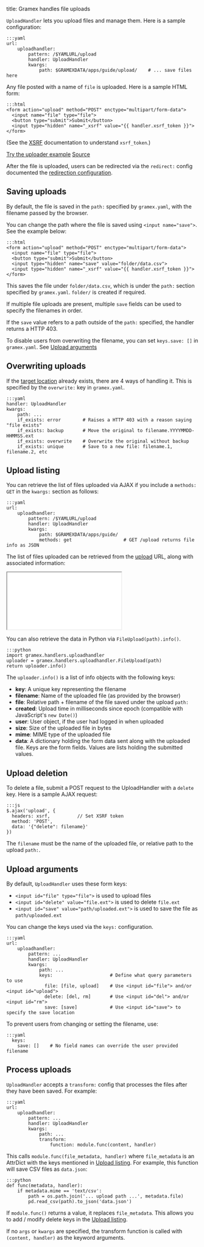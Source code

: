title: Gramex handles file uploads

`UploadHandler` lets you upload files and manage them. Here is a sample configuration:

    :::yaml
    url:
        uploadhandler:
            pattern: /$YAMLURL/upload
            handler: UploadHandler
            kwargs:
                path: $GRAMEXDATA/apps/guide/upload/    # ... save files here

Any file posted with a name of `file` is uploaded. Here is a sample HTML form:

    :::html
    <form action="upload" method="POST" enctype="multipart/form-data">
      <input name="file" type="file">
      <button type="submit">Submit</button>
      <input type="hidden" name="_xsrf" value="{{ handler.xsrf_token }}">
    </form>

(See the [XSRF](../filehandler/#xsrf) documentation to understand `xsrf_token`.)

<div class="example">
  <a class="example-demo" href="form">Try the uploader example</a>
  <a class="example-src" href="http://code.gramener.com/s.anand/gramex/tree/master/gramex/apps/guide/uploadhandler/form.html">Source</a>
</div>

After the file is uploaded, users can be redirected via the `redirect:` config
documented the [redirection configuration](../config/#redirection).

## Saving uploads

By default, the file is saved in the `path:` specified by `gramex.yaml`, with the
filename passed by the browser.

You can change the path where the file is saved using `<input name="save">`. See
the example below:

    :::html
    <form action="upload" method="POST" enctype="multipart/form-data">
      <input name="file" type="file">
      <button type="submit">Submit</button>
      <input type="hidden" name="save" value="folder/data.csv">
      <input type="hidden" name="_xsrf" value="{{ handler.xsrf_token }}">
    </form>

This saves the file under `folder/data.csv`, which is under the `path:` section
specified by `gramex.yaml`. `folder/` is created if required.

If multiple file uploads are present, multiple `save` fields can be used to
specify the filenames in order.

If the `save` value refers to a path outside of the `path:` specified, the
handler returns a HTTP 403.

To disable users from overwriting the filename, you can set `keys.save: []` in
`gramex.yaml`. See [Upload arguments](#upload-arguments)

## Overwriting uploads

If the [target location](#saving-uploads) already exists, there are 4 ways of
handling it. This is specified by the `overwrite:` key in `gramex.yaml`.

    :::yaml
    handler: UploadHandler
    kwargs:
        path: ...
        if_exists: error        # Raises a HTTP 403 with a reason saying "file exists"
        if_exists: backup       # Move the original to filename.YYYYMMDD-HHMMSS.ext
        if_exists: overwrite    # Overwrite the original without backup
        if_exists: unique       # Save to a new file: filename.1, filename.2, etc

## Upload listing

You can retrieve the list of files uploaded via AJAX if you include a `methods:
GET` in the `kwargs:` section as follows:

    :::yaml
    url:
        uploadhandler:
            pattern: /$YAMLURL/upload
            handler: UploadHandler
            kwargs:
                path: $GRAMEXDATA/apps/guide/
                methods: get                   # GET /upload returns file info as JSON

The list of files uploaded can be retrieved from the [upload](upload) URL, along
with associated information:

<iframe src="upload"></iframe>

You can also retrieve the data in Python via `FileUpload(path).info()`.

    :::python
    import gramex.handlers.uploadhandler
    uploader = gramex.handlers.uploadhandler.FileUpload(path)
    return uploader.info()

The `uploader.info()` is a list of info objects with the following keys:

- **key**: A unique key representing the filename
- **filename**: Name of the uploaded file (as provided by the browser)
- **file**: Relative path + filename of the file saved under the upload `path:`
- **created**: Upload time in milliseconds since epoch (compatible with JavaScript's `new Date()`)
- **user**: User object, if the user had logged in when uploaded
- **size**: Size of the uploaded file in bytes
- **mime**: MIME type of the uploaded file
- **data**: A dictionary holding the form data sent along with the uploaded
  file. Keys are the form fields. Values are lists holding the submitted values.

## Upload deletion

To delete a file, submit a POST request to the UploadHandler with a `delete`
key. Here is a sample AJAX request:

    :::js
    $.ajax('upload', {
      headers: xsrf,          // Set XSRF token
      method: 'POST',
      data: '{"delete": filename}'
    })

The `filename` must be the name of the uploaded file, or relative path to the
upload `path:`.


## Upload arguments

By default, `UploadHandler` uses these form keys:

- `<input id="file" type="file">` is used to upload files
- `<input id="delete" value="file.ext">` is used to delete `file.ext`
- `<input id="save" value="path/uploaded.ext">` is used to save the file as `path/uploaded.ext`

You can change the keys used via the `keys:` configuration.

    :::yaml
    url:
        uploadhandler:
            pattern: ...
            handler: UploadHandler
            kwargs:
                path: ...
                keys:                     # Define what query parameters to use
                  file: [file, upload]    # Use <input id="file"> and/or <input id="upload">
                  delete: [del, rm]       # Use <input id="del"> and/or <input id="rm">
                  save: [save]            # Use <input id="save"> to specify the save location

To prevent users from changing or setting the filename, use:

    :::yaml
      keys:
        save: []    # No field names can override the user provided filename


## Process uploads

`UploadHandler` accepts a `transform:` config that processes the files after they have been saved. For example:

    :::yaml
    url:
        uploadhandler:
            pattern: ...
            handler: UploadHandler
            kwargs:
                path: ...
                transform:
                    function: module.func(content, handler)

This calls `module.func(file_metadata, handler)` where `file_metadata` is an
AttrDict with the keys mentioned in [Upload listing](#upload-listing). For
example, this function will save CSV files as `data.json`:

    :::python
    def func(metadata, handler):
        if metadata.mime == 'text/csv':
            path = os.path.join('... upload path ...', metadata.file)
            pd.read_csv(path).to_json('data.json')

If `module.func()` returns a value, it replaces `file_metadata`. This allows you
to add / modify delete keys in the [Upload listing](#upload-listing).

If no `args` or `kwargs` are specified, the transform function is called with `(content, handler)` as the keyword arguments.
